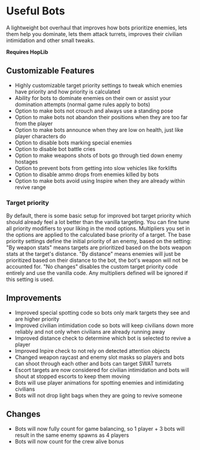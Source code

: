 # Useful Bots

A lightweight bot overhaul that improves how bots prioritize enemies, lets them help you dominate, lets them attack turrets, improves their civilian intimidation and other small tweaks.  

**Requires HopLib**

## Customizable Features

* Highly customizable target priority settings to tweak which enemies have priority and how priority is calculated
* Ability for bots to dominate enemies on their own or assist your domination attempts (normal game rules apply to bots)
* Option to make bots not crouch and always use a standing pose
* Option to make bots not abandon their positions when they are too far from the player
* Option to make bots announce when they are low on health, just like player characters do
* Option to disable bots marking special enemies
* Option to disable bot battle cries
* Option to make weapons shots of bots go through tied down enemy hostages
* Option to prevent bots from getting into slow vehicles like forklifts
* Option to disable ammo drops from enemies killed by bots
* Option to make bots avoid using Inspire when they are already within revive range

### Target priority

By default, there is some basic setup for improved bot target priority which should already feel a lot better than the vanilla targeting. You can fine tune all priority modifiers to your liking in the mod options. Multipliers you set in the options are applied to the calculated base priority of a target. The base priority settings define the initial priority of an enemy, based on the setting:  
"By weapon stats" means targets are prioritized based on the bots weapon stats at the target's distance.
"By distance" means enemies will just be prioritized based on their distance to the bot, the bot's weapon will not be accounted for.
"No changes" disables the custom target priority code entirely and use the vanilla code. Any multipliers defined will be ignored if this setting is used.

## Improvements

* Improved special spotting code so bots only mark targets they see and are higher priority
* Improved civilian intimidation code so bots will keep civilians down more reliably and not only when civilians are already running away
* Improved distance check to determine which bot is selected to revive a player
* Improved Inpire check to not rely on detected attention objects
* Changed weapon raycast and enemy slot masks so players and bots can shoot through each other and bots can target SWAT turrets
* Escort targets are now considered for civilian intimidation and bots will shout at stopped escorts to keep them moving
* Bots will use player animations for spotting enemies and intimidating civilians
* Bots will not drop light bags when they are going to revive someone

## Changes

* Bots will now fully count for game balancing, so 1 player + 3 bots will result in the same enemy spawns as 4 players
* Bots will now count for the crew alive bonus
